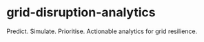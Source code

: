 # grid-disruption-analytics
Predict. Simulate. Prioritise. Actionable analytics for grid resilience.
